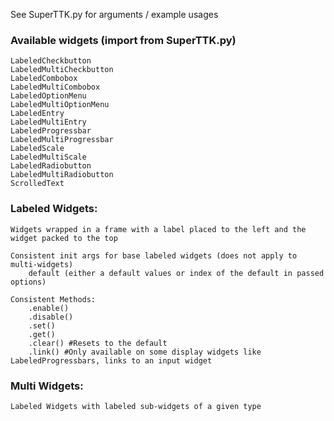 See SuperTTK.py for arguments / example usages 

### Available widgets (import from SuperTTK.py)
	LabeledCheckbutton
	LabeledMultiCheckbutton
	LabeledCombobox
	LabeledMultiCombobox
	LabeledOptionMenu
	LabeledMultiOptionMenu
	LabeledEntry
	LabeledMultiEntry
	LabeledProgressbar
	LabeledMultiProgressbar
	LabeledScale
	LabeledMultiScale
	LabeledRadiobutton
	LabeledMultiRadiobutton
	ScrolledText

### Labeled Widgets:
	
	Widgets wrapped in a frame with a label placed to the left and the widget packed to the top

	Consistent init args for base labeled widgets (does not apply to multi-widgets)
		default (either a default values or index of the default in passed options)

	Consistent Methods:
		.enable()
		.disable()
		.set()
		.get()
		.clear() #Resets to the default
		.link() #Only available on some display widgets like LabeledProgressbars, links to an input widget

### Multi Widgets:
	Labeled Widgets with labeled sub-widgets of a given type